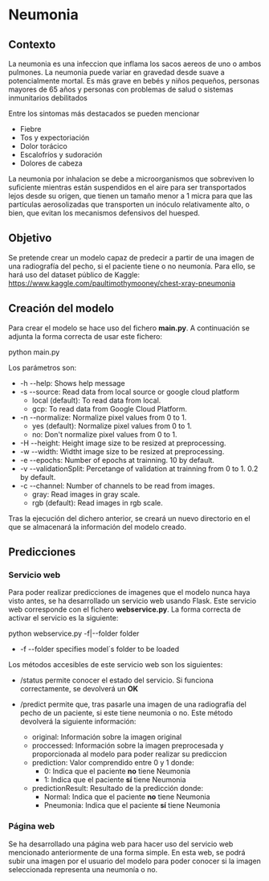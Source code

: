 # Neumonia

## Contexto

La neumonia es una infeccion que inflama los sacos aereos de uno o ambos pulmones. La neumonia puede variar en gravedad desde suave a potencialmente mortal. Es más grave en bebés y niños pequeños, personas mayores de 65 años y personas con problemas de salud o sistemas inmunitarios debilitados

Entre los sintomas más destacados se pueden mencionar

- Fiebre
- Tos y expectoriación
- Dolor torácico
- Escalofríos y sudoración
- Dolores de cabeza

La neumonia por inhalacion se debe a microorganismos que sobreviven lo suficiente mientras están suspendidos en el aire para ser transportados lejos desde su origen, que tienen un tamaño menor a 1 micra para que las partículas aerosolizadas que transporten un inóculo relativamente alto, o bien, que evitan los mecanismos defensivos del huesped.

## Objetivo

Se pretende crear un modelo capaz de predecir a partir de una imagen de una radiografía del pecho, si el paciente tiene o no neumonía. Para ello, se hará uso del dataset público de Kaggle: https://www.kaggle.com/paultimothymooney/chest-xray-pneumonia

## Creación del modelo

Para crear el modelo se hace uso del fichero **main.py**. A continuación se adjunta la forma correcta de usar este fichero:

python main.py

Los parámetros son:

-   -h --help: Shows help message
-   -s --source: Read data from local source or google cloud platform
    - local (default): To read data from local.
    - gcp: To read data from Google Cloud Platform.
-   -n --normalize: Normalize pixel values from 0 to 1.
    - yes (default): Normalize pixel values from 0 to 1.
    - no: Don't normalize pixel values from 0 to 1.
-   -H --height: Height image size to be resized at preprocessing.
-   -w --width: Widtht image size to be resized at preprocessing.
-   -e --epochs: Number of epochs at trainning. 10 by default.
-   -v --validationSplit: Percetange of validation at trainning from 0 to 1. 0.2 by default.
-   -c --channel: Number of channels to be read from images.
    - gray: Read images in gray scale.
    - rgb (default): Read images in rgb scale.


Tras la ejecución del dichero anterior, se creará un nuevo directorio en el que se almacenará la información del modelo creado.

## Predicciones

### Servicio web

Para poder realizar predicciones de imagenes que el modelo nunca haya visto antes, se ha desarrollado un servicio web usando Flask. Este servicio web corresponde con el fichero **webservice.py**. La forma correcta de activar el servicio es la siguiente:

python webservice.py -f|--folder folder

- -f --folder specifies model´s folder to be loaded

Los métodos accesibles de este servicio web son los siguientes:
- /status permite conocer el estado del servicio. Si funciona correctamente, se devolverá un **OK**

- /predict permite que, tras pasarle una imagen de una radiografía del pecho de un paciente, si este tiene neumonia o no. Este método devolverá la siguiente información:
  - original: Información sobre la imagen original
  - proccessed: Información sobre la imagen preprocesada y proporcionada al modelo para poder realizar su prediccion
  - prediction: Valor comprendido entre 0 y 1 donde:
    - 0: Indica que el paciente **no** tiene Neumonia
    - 1: Indica que el paciente **sí** tiene Neumonia
  - predictionResult: Resultado de la predicción donde:
    - Normal: Indica que el paciente **no** tiene Neumonia
    - Pneumonia: Indica que el paciente **sí** tiene Neumonia

### Página web

Se ha desarrollado una página web para hacer uso del servicio web mencionado anteriormente de una forma simple. En esta web, se podrá subir una imagen por el usuario del modelo para poder conocer si la imagen seleccionada representa una neumonía o no.
